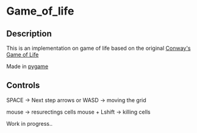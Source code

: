 # Game_of_life

## Description

This is an implementation on game of life based on the original [Conway's Game of Life](https://en.wikipedia.org/wiki/Conway%27s_Game_of_Life)

Made in [pygame](https://www.pygame.org/news)

## Controls

SPACE -> Next step
arrows or WASD -> moving the grid

mouse -> resurectings cells
mouse + Lshift -> killing cells

Work in progress..

